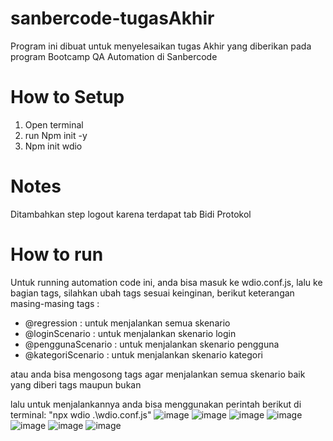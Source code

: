 # sanbercode-tugasAkhir
Program ini dibuat  untuk menyelesaikan tugas Akhir yang diberikan pada program Bootcamp QA Automation di Sanbercode

# How to Setup
1. Open terminal
2. run Npm init -y
3. Npm init wdio

# Notes
Ditambahkan step logout karena terdapat tab Bidi Protokol

# How to run
Untuk running automation code ini, anda bisa masuk ke wdio.conf.js, lalu ke bagian tags, silahkan ubah tags sesuai keinginan, berikut keterangan masing-masing tags :
- @regression : untuk menjalankan semua skenario
- @loginScenario : untuk menjalankan skenario login
- @penggunaScenario : untuk menjalankan skenario pengguna
- @kategoriScenario : untuk menjalankan skenario kategori

atau anda bisa mengosong tags agar menjalankan semua skenario baik yang diberi tags maupun bukan

lalu untuk menjalankannya anda bisa menggunakan perintah berikut di terminal:
"npx wdio .\wdio.conf.js"
![image](https://github.com/user-attachments/assets/dd153176-104c-4d9e-b53e-ffbb964467b0)
![image](https://github.com/user-attachments/assets/6f3d1231-0baa-4e68-9872-afff16f3db3e)
![image](https://github.com/user-attachments/assets/16062d4f-0f39-4ee2-9f01-540b4a596cf8)
![image](https://github.com/user-attachments/assets/f510a3c4-1863-423e-b349-fdc999b5bb3c)
![image](https://github.com/user-attachments/assets/b225c848-343f-4c0c-bfa2-70215074a26c)
![image](https://github.com/user-attachments/assets/bcb2554b-9ccf-437d-a7b2-2dda91a164d2)
![image](https://github.com/user-attachments/assets/e9299eb1-a9f1-415a-b3eb-5defc58046b6)

